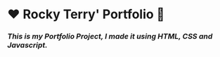 # ❤️ Rocky Terry' Portfolio 🙏
### _This is my Portfolio Project, I made it using HTML, CSS and Javascript._